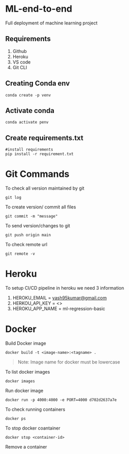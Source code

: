 # ML-end-to-end

Full deployment of machine learning project

## Requirements

1. Github
2. Heroku
3. VS code
4. Git CLI

## Creating Conda env

```
conda create -p venv 
```

## Activate conda

```
conda activate penv
```

## Create requirements.txt

```
#install requirements
pip install -r requirement.txt

```

# Git Commands

To check all version maintained by git

```
git log
```

To create version/ commit all files

```
git commit -m "message"
```

To send version/changes to git

```
git push origin main
```

To check remote url

```
git remote -v
```

# Heroku

To setup CI/CD pipeline in heroku we need 3 information

1. HEROKU_EMAIL = yash95kumar@gmail.com
2. HERKOU_API_KEY = <>
3. HEROKU_APP_NAME = ml-regression-basic

# Docker

Build Docker image

```
docker build -t <image-name>:<tagname> .
```

> Note: Image name for docker must be lowercase

To list docker images

```
docker images
```

Run docker image

```
docker run -p 4000:4000 -e PORT=4000 d702d2637a7e

```

To check running containers

```
docker ps
```

To stop docker coantainer

```
docker stop <container-id>
```

Remove a container
